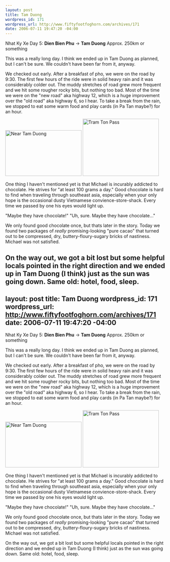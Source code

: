 ```yaml
--- 
layout: post
title: Tam Duong
wordpress_id: 171
wordpress_url: http://www.fiftyfootfoghorn.com/archives/171
date: 2006-07-11 19:47:20 -04:00
---
```

Nhat Ky Xe Day 5: <strong>Dien Bien Phu</strong> -> <strong>Tam Duong</strong>
Approx. 250km or something

This was a really long day. I think we ended up in Tam Duong as planned, but I can't be sure. We couldn't have been far from it, anyway.

We checked out early. After a breakfast of pho, we were on the road by 9:30. The first few hours of the ride were in solid heavy rain and it was considerably colder out. The muddy stretches of road grew more frequent and we hit some rougher rocky bits, but nothing too bad. Most of the time we were on the "new road" aka highway 12, which is a huge improvement over the "old road" aka highway 6, so I hear. To take a break from the rain, we stopped to eat some warm food and play cards (in Pa Tan maybe?) for an hour.

<a href="http://flickr.com/photos/fiftyfeet/193286856"><img src="http://static.flickr.com/78/193286856_68e926a10f_m.jpg" width="240" height="144" alt="Near Tam Duong" border="0" /></a> <a href="http://flickr.com/photos/fiftyfeet/193287306"><img src="http://static.flickr.com/78/193287306_1e54932535_m.jpg" width="240" height="180" alt="Tram Ton Pass" border="0" /></a>

One thing I haven't mentioned yet is that Michael is incurably addicted to chocolate. He strives for "at least 100 grams a day." Good chocolate is hard to find when traveling through southeast asia, especially when your only hope is the occasional dusty Vietnamese convience-store-shack. Every time we passed by one his eyes would light up.

"Maybe they have chocolate!"
"Uh, sure. Maybe they have chocolate..."

We only found good chocolate once, but thats later in the story. Today we found two packages of <em>really</em> promising-looking "pure cacao" that turned out to be compressed, dry, buttery-floury-sugary bricks of nastiness. Michael was not satisfied.

On the way out, we got a bit lost but some helpful locals pointed in the right direction and we ended up in Tam Duong (I think) just as the sun was going down. Same old: hotel, food, sleep.
--- 
layout: post
title: Tam Duong
wordpress_id: 171
wordpress_url: http://www.fiftyfootfoghorn.com/archives/171
date: 2006-07-11 19:47:20 -04:00
---
Nhat Ky Xe Day 5: <strong>Dien Bien Phu</strong> -> <strong>Tam Duong</strong>
Approx. 250km or something

This was a really long day. I think we ended up in Tam Duong as planned, but I can't be sure. We couldn't have been far from it, anyway.

We checked out early. After a breakfast of pho, we were on the road by 9:30. The first few hours of the ride were in solid heavy rain and it was considerably colder out. The muddy stretches of road grew more frequent and we hit some rougher rocky bits, but nothing too bad. Most of the time we were on the "new road" aka highway 12, which is a huge improvement over the "old road" aka highway 6, so I hear. To take a break from the rain, we stopped to eat some warm food and play cards (in Pa Tan maybe?) for an hour.

<a href="http://flickr.com/photos/fiftyfeet/193286856"><img src="http://static.flickr.com/78/193286856_68e926a10f_m.jpg" width="240" height="144" alt="Near Tam Duong" border="0" /></a> <a href="http://flickr.com/photos/fiftyfeet/193287306"><img src="http://static.flickr.com/78/193287306_1e54932535_m.jpg" width="240" height="180" alt="Tram Ton Pass" border="0" /></a>

One thing I haven't mentioned yet is that Michael is incurably addicted to chocolate. He strives for "at least 100 grams a day." Good chocolate is hard to find when traveling through southeast asia, especially when your only hope is the occasional dusty Vietnamese convience-store-shack. Every time we passed by one his eyes would light up.

"Maybe they have chocolate!"
"Uh, sure. Maybe they have chocolate..."

We only found good chocolate once, but thats later in the story. Today we found two packages of <em>really</em> promising-looking "pure cacao" that turned out to be compressed, dry, buttery-floury-sugary bricks of nastiness. Michael was not satisfied.

On the way out, we got a bit lost but some helpful locals pointed in the right direction and we ended up in Tam Duong (I think) just as the sun was going down. Same old: hotel, food, sleep.
